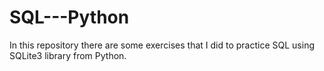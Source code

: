 # SQL---Python
In this repository there are some exercises that I did to practice SQL using SQLite3 library from Python.
